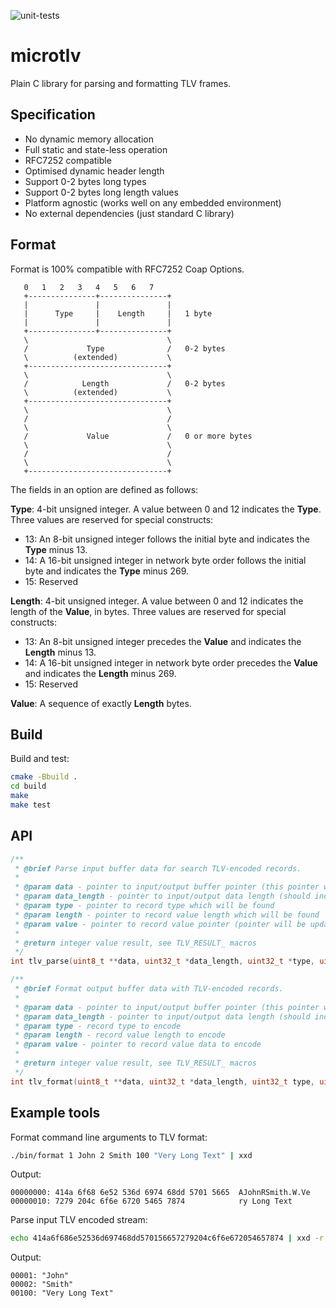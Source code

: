 ![unit-tests](https://github.com/marcinbor85/microtlv/actions/workflows/unit-tests.yml/badge.svg)
# microtlv
Plain C library for parsing and formatting TLV frames.

## Specification
- No dynamic memory allocation
- Full static and state-less operation
- RFC7252 compatible
- Optimised dynamic header length
- Support 0-2 bytes long types
- Support 0-2 bytes long length values
- Platform agnostic (works well on any embedded environment)
- No external dependencies (just standard C library)


## Format
Format is 100% compatible with RFC7252 Coap Options.

```
   0   1   2   3   4   5   6   7
   +---------------+---------------+
   |               |               |
   |      Type     |    Length     |   1 byte
   |               |               |
   +---------------+---------------+
   \                               \
   /             Type              /   0-2 bytes
   \          (extended)           \
   +-------------------------------+
   \                               \
   /            Length             /   0-2 bytes
   \          (extended)           \
   +-------------------------------+
   \                               \
   /                               /
   \                               \
   /             Value             /   0 or more bytes
   \                               \
   /                               /
   \                               \
   +-------------------------------+
```

The fields in an option are defined as follows:

**Type**:  4-bit unsigned integer.  A value between 0 and 12 indicates the **Type**. Three values are reserved for special constructs:

- 13:  An 8-bit unsigned integer follows the initial byte and indicates the **Type** minus 13.
- 14:  A 16-bit unsigned integer in network byte order follows the initial byte and indicates the **Type** minus 269.
- 15:  Reserved


**Length**:  4-bit unsigned integer.  A value between 0 and 12 indicates the length of the **Value**, in bytes. Three values
are reserved for special constructs:

- 13:  An 8-bit unsigned integer precedes the **Value** and indicates the **Length** minus 13.
- 14:  A 16-bit unsigned integer in network byte order precedes the **Value** and indicates the **Length** minus 269.
- 15:  Reserved

**Value**:  A sequence of exactly **Length** bytes.


## Build

Build and test:

```sh
cmake -Bbuild .
cd build
make
make test
```

## API

```c
/**
 * @brief Parse input buffer data for search TLV-encoded records.
 * 
 * @param data - pointer to input/output buffer pointer (this pointer will be changed during parsing)
 * @param data_length - pointer to input/output data length (should indicate how many bytes left in the buffer)
 * @param type - pointer to record type which will be found
 * @param length - pointer to record value length which will be found
 * @param value - pointer to record value pointer (pointer will be updated without copy data)
 * 
 * @return integer value result, see TLV_RESULT_ macros
 */
int tlv_parse(uint8_t **data, uint32_t *data_length, uint32_t *type, uint32_t *length, uint8_t **value);

/**
 * @brief Format output buffer data with TLV-encoded records.
 * 
 * @param data - pointer to input/output buffer pointer (this pointer will be changed during parsing)
 * @param data_length - pointer to input/output data length (should indicate how many bytes left in the buffer)
 * @param type - record type to encode
 * @param length - record value length to encode
 * @param value - pointer to record value data to encode
 * 
 * @return integer value result, see TLV_RESULT_ macros
 */
int tlv_format(uint8_t **data, uint32_t *data_length, uint32_t type, uint32_t length, uint8_t *value);
```

## Example tools

Format command line arguments to TLV format:
```sh
./bin/format 1 John 2 Smith 100 "Very Long Text" | xxd
```
Output:
```
00000000: 414a 6f68 6e52 536d 6974 68dd 5701 5665  AJohnRSmith.W.Ve
00000010: 7279 204c 6f6e 6720 5465 7874            ry Long Text
```

Parse input TLV encoded stream:
```sh
echo 414a6f686e52536d697468dd570156657279204c6f6e672054657874 | xxd -r -p | ./bin/parse
```
Output:
```
00001: "John"
00002: "Smith"
00100: "Very Long Text"
```
